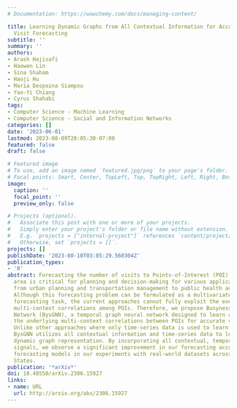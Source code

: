 ```yaml
---
# Documentation: https://wowchemy.com/docs/managing-content/

title: Learning Dynamic Graphs from All Contextual Information for Accurate Point-of-Interest
  Visit Forecasting
subtitle: ''
summary: ''
authors:
- Arash Hajisafi
- Haowen Lin
- Sina Shaham
- Haoji Hu
- Maria Despoina Siampou
- Yao-Yi Chiang
- Cyrus Shahabi
tags:
- Computer Science - Machine Learning
- Computer Science - Social and Information Networks
categories: []
date: '2023-06-01'
lastmod: 2023-08-09T20:05:30-07:00
featured: false
draft: false

# Featured image
# To use, add an image named `featured.jpg/png` to your page's folder.
# Focal points: Smart, Center, TopLeft, Top, TopRight, Left, Right, BottomLeft, Bottom, BottomRight.
image:
  caption: ''
  focal_point: ''
  preview_only: false

# Projects (optional).
#   Associate this post with one or more of your projects.
#   Simply enter your project's folder or file name without extension.
#   E.g. `projects = ["internal-project"]` references `content/project/deep-learning/index.md`.
#   Otherwise, set `projects = []`.
projects: []
publishDate: '2023-08-10T03:05:29.560304Z'
publication_types:
- '0'
abstract: Forecasting the number of visits to Points-of-Interest (POI) in an urban
  area is critical for planning and decision-making for various application domains,
  from urban planning and transportation management to public health and social studies.
  Although this forecasting problem can be formulated as a multivariate time-series
  forecasting task, the current approaches cannot fully exploit the ever-changing
  multi-context correlations among POIs. Therefore, we propose Busyness Graph Neural
  Network (BysGNN), a temporal graph neural network designed to learn and uncover
  the underlying multi-context correlations between POIs for accurate visit forecasting.
  Unlike other approaches where only time-series data is used to learn a dynamic graph,
  BysGNN utilizes all contextual information and time-series data to learn an accurate
  dynamic graph representation. By incorporating all contextual, temporal, and spatial
  signals, we observe a significant improvement in our forecasting accuracy over state-of-the-art
  forecasting models in our experiments with real-world datasets across the United
  States.
publication: '*arXiv*'
doi: 10.48550/arXiv.2306.15927
links:
- name: URL
  url: http://arxiv.org/abs/2306.15927
---
```

